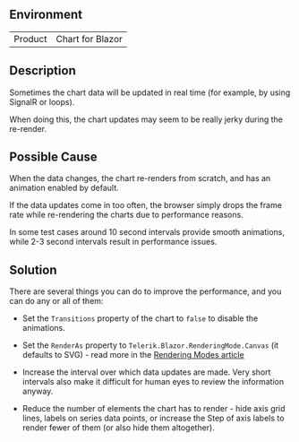 
## Environment

<table>
<tbody>
<tr>
<td>Product</td>
<td>Chart for Blazor</td>
</tr>
</tbody>
</table>

## Description

Sometimes the chart data will be updated in real time (for example, by using SignalR or loops).

When doing this, the chart updates may seem to be really jerky during the re-render.

## Possible Cause

When the data changes, the chart re-renders from scratch, and has an animation enabled by default.

If the data updates come in too often, the browser simply drops the frame rate while re-rendering the charts due to performance reasons.

In some test cases around 10 second intervals provide smooth animations, while 2-3 second intervals result in performance issues.

## Solution

There are several things you can do to improve the performance, and you can do any or all of them:

* Set the `Transitions` property of the chart to `false` to disable the animations.

* Set the `RenderAs` property to `Telerik.Blazor.RenderingMode.Canvas` (it defaults to SVG) - read more in the [Rendering Modes article](slug:chart-rendering-modes)

* Increase the interval over which data updates are made. Very short intervals also make it difficult for human eyes to review the information anyway.

* Reduce the number of elements the chart has to render - hide axis grid lines, labels on series data points, or increase the Step of axis labels to render fewer of them (or also hide them altogether).
